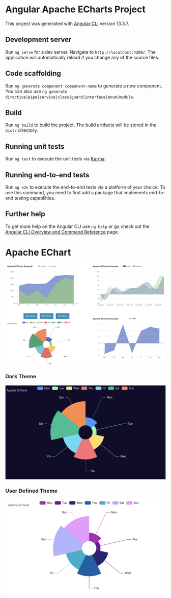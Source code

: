 # Angular Apache ECharts Project

This project was generated with [Angular CLI](https://github.com/angular/angular-cli) version 13.3.7.

## Development server

Run `ng serve` for a dev server. Navigate to `http://localhost:4200/`. The application will automatically reload if you change any of the source files.

## Code scaffolding

Run `ng generate component component-name` to generate a new component. You can also use `ng generate directive|pipe|service|class|guard|interface|enum|module`.

## Build

Run `ng build` to build the project. The build artifacts will be stored in the `dist/` directory.

## Running unit tests

Run `ng test` to execute the unit tests via [Karma](https://karma-runner.github.io).

## Running end-to-end tests

Run `ng e2e` to execute the end-to-end tests via a platform of your choice. To use this command, you need to first add a package that implements end-to-end testing capabilities.

## Further help

To get more help on the Angular CLI use `ng help` or go check out the [Angular CLI Overview and Command Reference](https://angular.io/cli) page.

# Apache EChart

![echarts](https://github.com/arjunkhetia/Angular-Apache-ECharts-Project/blob/main/src/assets/echarts.png "echarts")

### Dark Theme

![echarts](https://github.com/arjunkhetia/Angular-Apache-ECharts-Project/blob/main/src/assets/theme-1.png "echarts")

### User Defined Theme

![echarts](https://github.com/arjunkhetia/Angular-Apache-ECharts-Project/blob/main/src/assets/theme-2.png "echarts")